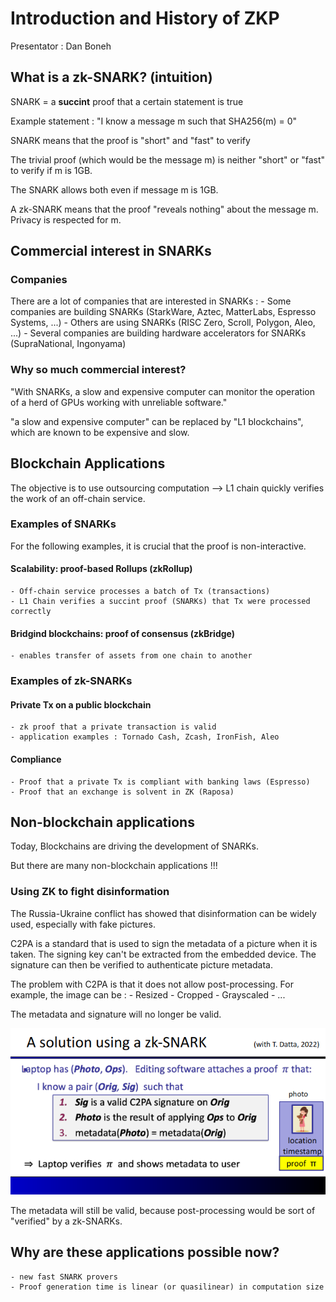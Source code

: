 # Introduction and History of ZKP
Presentator : Dan Boneh


## What is a zk-SNARK? (intuition)
SNARK = a **succint** proof that a certain statement is true

Example statement : "I know a message m such that SHA256(m) = 0"

SNARK means that the proof is "short" and "fast" to verify

The trivial proof (which would be the message m) is neither "short" or "fast" to verify if m is 1GB.

The SNARK allows both even if message m is 1GB.

A zk-SNARK means that the proof "reveals nothing" about the message m. Privacy is respected for m.

## Commercial interest in SNARKs
### Companies
There are a lot of companies that are interested in SNARKs :
    - Some companies are building SNARKs (StarkWare, Aztec, MatterLabs, Espresso Systems, ...)
    - Others are using SNARKs (RISC Zero, Scroll, Polygon, Aleo, ...)
    - Several companies are building hardware accelerators for SNARKs (SupraNational, Ingonyama)

### Why so much commercial interest?
"With SNARKs, a slow and expensive computer can monitor the operation of a herd of GPUs working with unreliable software."

"a slow and expensive computer" can be replaced by "L1 blockchains", which are known to be expensive and slow.

## Blockchain Applications
The objective is to use outsourcing computation --> L1 chain quickly verifies the work of an off-chain service.

### Examples of SNARKs
For the following examples, it is crucial that the proof is non-interactive.
#### Scalability: proof-based Rollups (zkRollup)
    - Off-chain service processes a batch of Tx (transactions)
    - L1 Chain verifies a succint proof (SNARKs) that Tx were processed correctly

#### Bridgind blockchains: proof of consensus (zkBridge)
    - enables transfer of assets from one chain to another

### Examples of zk-SNARKs
#### Private Tx on a public blockchain
    - zk proof that a private transaction is valid
    - application examples : Tornado Cash, Zcash, IronFish, Aleo

#### Compliance
    - Proof that a private Tx is compliant with banking laws (Espresso)
    - Proof that an exchange is solvent in ZK (Raposa)

## Non-blockchain applications
Today, Blockchains are driving the development of SNARKs.

But there are many non-blockchain applications !!!

### Using ZK to fight disinformation
The Russia-Ukraine conflict has showed that disinformation can be widely used, especially with fake pictures.

C2PA is a standard that is used to sign the metadata of a picture when it is taken. The signing key can't be extracted from the embedded device. The signature can then be verified to authenticate picture metadata.

The problem with C2PA is that it does not allow post-processing. For example, the image can be :
    - Resized
    - Cropped
    - Grayscaled
    - ...

The metadata and signature will no longer be valid.

!["Fighting disinformation with zk-SNARK"](images/images-lecture2/disinformation-with-zk.png)

The metadata will still be valid, because post-processing would be sort of "verified" by a zk-SNARKs.


## Why are these applications possible now?
    - new fast SNARK provers
    - Proof generation time is linear (or quasilinear) in computation size





